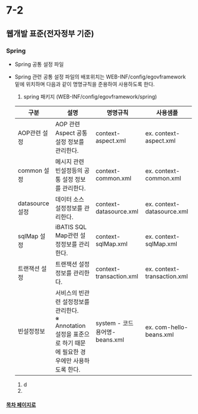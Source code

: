 # 7-2

## 웹개발 표준(전자정부 기준)

### Spring

- Spring 공통 설정 파일
 + Spring 관련 공통 설정 파일의 배포위치는  WEB-INF/config/egovframework 밑에 위치하며 다음과 같이 명명규칙을 준용하여 사용하도록 한다.
   1. spring 패키지 (WEB-INF/config/egovframework/spring)
   
   구분| 설명| 명명규칙| 사용샘플
   ---|---|---|---
   AOP관련 설정|AOP 관련 Aspect 공통 설정 정보를 관리한다.|context-aspect.xml|ex. context-aspect.xml
   common 설정|메시지 관련 빈설정등의 공통 설정 정보를 관리한다.|context-common.xml|ex. context-common.xml
   datasource 설정|데이터 소스 설정정보를 관리한다.|context-datasource.xml|ex. context-datasource.xml
   sqlMap 설정|iBATIS SQL Map관련 설정정보를 관리한다.|context-sqlMap.xml|ex. context-sqlMap.xml
   트랜잭션 설정| 트랜잭션 설정정보를 관리한다.|context-transaction.xml|ex. context-transaction.xml
   빈설정정보|서비스의 빈관련 설정정보를 관리한다.<br>※ Annotation 설정을 표준으로 하기 때문에 필요한 경우에만 사용하도록 한다.|system - 코드 용어명-beans.xml| ex. com-hello-beans.xml
   
   1. d
   1. 
#### [목차 페이지로](./00index.md)
